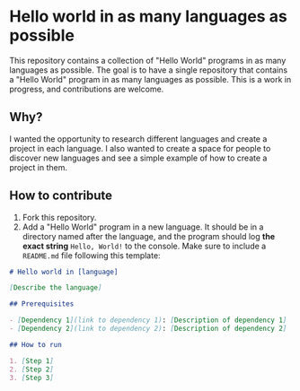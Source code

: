 # Hello world in as many languages as possible

This repository contains a collection of "Hello World" programs in as many languages as possible. The goal is to have a single repository that contains a "Hello World" program in as many languages as possible. This is a work in progress, and contributions are welcome.

## Why?

I wanted the opportunity to research different languages and create a project in each language. I also wanted to create a space for people to discover new languages and see a simple example of how to create a project in them.

## How to contribute

1. Fork this repository.
2. Add a "Hello World" program in a new language. It should be in a directory named after the language, and the program should log **the exact string** `Hello, World!` to the console. Make sure to include a `README.md` file following this template:

```md
# Hello world in [language]

[Describe the language]

## Prerequisites

- [Dependency 1](link to dependency 1): [Description of dependency 1]
- [Dependency 2](link to dependency 2): [Description of dependency 2]

## How to run

1. [Step 1]
2. [Step 2]
3. [Step 3]
```
